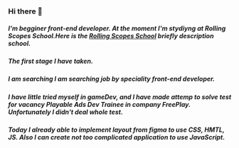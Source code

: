 ### Hi there 👋

##### I'm begginer front-end developer. At the moment I'm stydiyng at Rolling Scopes School.Here is the [Rolling Scopes School](https://github.com/warp5t/tasks) briefly description school.
##### The first stage I have taken.
##### I am searching I am searching job by speciality front-end developer.
##### I have little tried myself in gameDev, and I have made attemp to solve test for vacancy Playable Ads Dev Trainee in company FreePlay. Unfortunately I didn't deal whole test.
##### Today I already able to implement layout from figma to use CSS, HMTL, JS. Also I can create not too complicated application to use JavaScript.
